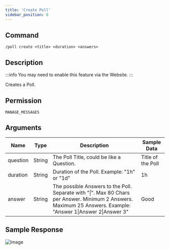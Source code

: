 ```yaml
---
title: 'Create Poll'
sidebar_position: 0
---
```


## Command
```
/poll create <title> <duration> <answers>
```

## Description
:::info
You may need to enable this feature via the Website.
:::

Creates a Poll.

## Permission
`MANAGE_MESSAGES`

## Arguments
| Name | Type | Description | Sample Data |
| ---- | ---- | ----------- | ----------- |
| question | String | The Poll Title, could be like a Question. | Title of the Poll |
| duration | String | Duration of the Poll. Example: "1h" or "1d" | 1h |
| answer | String | The possible Answers to the Poll. Separate with "\|". Max 80 Chars per Answer. Minimum 2 Answers. Maximum 25 Answers. Example: "Answer 1\|Answer 2\|Answer 3" | Good |

## Sample Response
![Image](https://cdn.herrtxbias.net/Discord_T66HQfZLPg.png)
